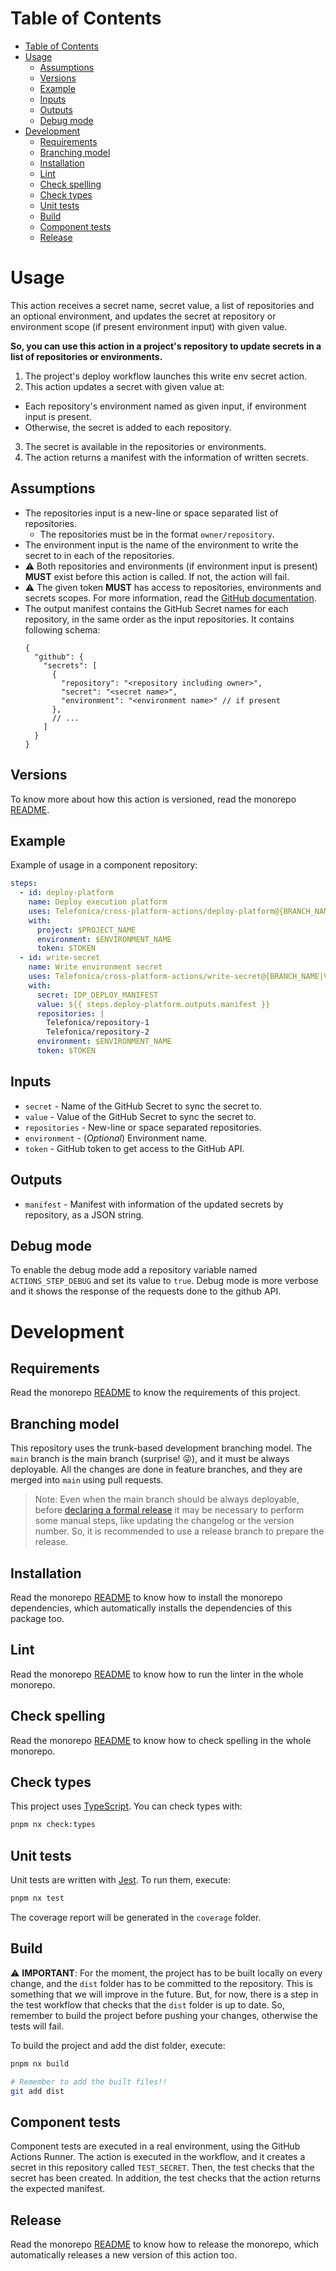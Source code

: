 # Table of Contents

- [Table of Contents](#table-of-contents)
- [Usage](#usage)
  - [Assumptions](#assumptions)
  - [Versions](#versions)
  - [Example](#example)
  - [Inputs](#inputs)
  - [Outputs](#outputs)
  - [Debug mode](#debug-mode)
- [Development](#development)
  - [Requirements](#requirements)
  - [Branching model](#branching-model)
  - [Installation](#installation)
  - [Lint](#lint)
  - [Check spelling](#check-spelling)
  - [Check types](#check-types)
  - [Unit tests](#unit-tests)
  - [Build](#build)
  - [Component tests](#component-tests)
  - [Release](#release)

# Usage

This action receives a secret name, secret value, a list of repositories and an optional environment, and updates the secret at repository or environment scope (if present environment input) with given value.

__So, you can use this action in a project's repository to update secrets in a list of repositories or environments.__

1. The project's deploy workflow launches this write env secret action.
2. This action updates a secret with given value at:
  * Each repository's environment named as given input, if environment input is present.
  * Otherwise, the secret is added to each repository.
3. The secret is available in the repositories or environments.
4. The action returns a manifest with the information of written secrets.

## Assumptions

- The repositories input is a new-line or space separated list of repositories.
  - The repositories must be in the format `owner/repository`.
- The environment input is the name of the environment to write the secret to in each of the repositories.
- :warning: Both repositories and environments (if environment input is present) **MUST** exist before this action is called. If not, the action will fail.
- :warning: The given token **MUST** has access to repositories, environments and secrets scopes. For more information, read the [GitHub documentation](https://docs.github.com/en/rest/reference/actions#secrets).
- The output manifest contains the GitHub Secret names for each repository, in the same order as the input repositories. It contains following schema:
  ```jsonc
  {
    "github": {
      "secrets": [
        {
          "repository": "<repository including owner>",
          "secret": "<secret name>",
          "environment": "<environment name>" // if present
        },
        // ...
      ]
    }
  }
  ```

## Versions

To know more about how this action is versioned, read the monorepo [README](../README.md#versions).

## Example

Example of usage in a component repository:

```yaml
steps:
  - id: deploy-platform
    name: Deploy execution platform
    uses: Telefonica/cross-platform-actions/deploy-platform@{BRANCH_NAME|VERSION}
    with:
      project: $PROJECT_NAME
      environment: $ENVIRONMENT_NAME
      token: $TOKEN
  - id: write-secret
    name: Write environment secret
    uses: Telefonica/cross-platform-actions/write-secret@{BRANCH_NAME|VERSION}
    with:
      secret: IDP_DEPLOY_MANIFEST
      value: ${{ steps.deploy-platform.outputs.manifest }}
      repositories: |
        Telefonica/repository-1
        Telefonica/repository-2
      environment: $ENVIRONMENT_NAME
      token: $TOKEN
```

## Inputs

- `secret` - Name of the GitHub Secret to sync the secret to.
- `value` - Value of the GitHub Secret to sync the secret to.
- `repositories` - New-line or space separated repositories.
- `environment` - (_Optional_) Environment name.
- `token` - GitHub token to get access to the GitHub API.

## Outputs

- `manifest` - Manifest with information of the updated secrets by repository, as a JSON string.

## Debug mode

To enable the debug mode add a repository variable named `ACTIONS_STEP_DEBUG` and set its value to `true`. Debug mode is more verbose and it shows the response of the requests done to the github API.

# Development

## Requirements

Read the monorepo [README](../README.md#requirements) to know the requirements of this project.

## Branching model

This repository uses the trunk-based development branching model. The `main` branch is the main branch (surprise! 😜), and it must be always deployable. All the changes are done in feature branches, and they are merged into `main` using pull requests.

> Note: Even when the main branch should be always deployable, before [declaring a formal release](#release) it may be necessary to perform some manual steps, like updating the changelog or the version number. So, it is recommended to use a release branch to prepare the release.

## Installation

Read the monorepo [README](../README.md#development) to know how to install the monorepo dependencies, which automatically installs the dependencies of this package too.

## Lint

Read the monorepo [README](../README.md#development) to know how to run the linter in the whole monorepo.

## Check spelling

Read the monorepo [README](../README.md#development) to know how to check spelling in the whole monorepo.

## Check types

This project uses [TypeScript](https://www.typescriptlang.org/). You can check types with:

```sh
pnpm nx check:types
```

## Unit tests

Unit tests are written with [Jest](https://jestjs.io/). To run them, execute:

```sh
pnpm nx test
```

The coverage report will be generated in the `coverage` folder.

## Build

⚠️ __IMPORTANT__: For the moment, the project has to be built locally on every change, and the `dist` folder has to be committed to the repository. This is something that we will improve in the future. But, for now, there is a step in the test workflow that checks that the `dist` folder is up to date. So, remember to build the project before pushing your changes, otherwise the tests will fail.

To build the project and add the dist folder, execute:

```sh
pnpm nx build

# Remember to add the built files!!
git add dist
```

## Component tests

Component tests are executed in a real environment, using the GitHub Actions Runner. The action is executed in the workflow, and it creates a secret in this repository called `TEST_SECRET`. Then, the test checks that the secret has been created. In addition, the test checks that the action returns the expected manifest.

## Release

Read the monorepo [README](../README.md#release) to know how to release the monorepo, which automatically releases a new version of this action too.
